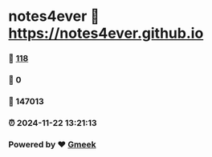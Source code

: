 # notes4ever :link: https://notes4ever.github.io 
### :page_facing_up: [118](https://notes4ever.github.io/tag.html) 
### :speech_balloon: 0 
### :hibiscus: 147013 
### :alarm_clock: 2024-11-22 13:21:13 
### Powered by :heart: [Gmeek](https://github.com/Meekdai/Gmeek)
